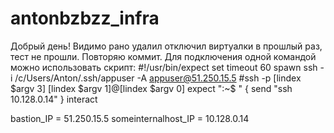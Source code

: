 # antonbzbzz_infra
Добрый день!
Видимо рано удалил отключил виртуалки в прошлый раз, тест не прошли. Повторяю коммит.
Для подключения одной командой можно использовать скрипт:
#!/usr/bin/expect
set timeout 60
spawn ssh -i /c/Users/Anton/.ssh/appuser -A appuser@51.250.15.5
#ssh -p [lindex $argv 3] [lindex $argv 1]@[lindex $argv 0]
expect ":~$ " {
        send "ssh 10.128.0.14"
        }
interact

bastion_IP = 51.250.15.5
someinternalhost_IP = 10.128.0.14